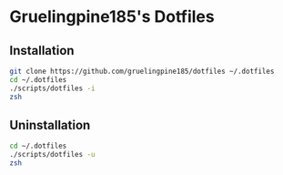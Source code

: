 # Gruelingpine185's Dotfiles

## Installation

```sh
git clone https://github.com/gruelingpine185/dotfiles ~/.dotfiles
cd ~/.dotfiles
./scripts/dotfiles -i
zsh
```

## Uninstallation

```sh
cd ~/.dotfiles
./scripts/dotfiles -u
zsh
```
